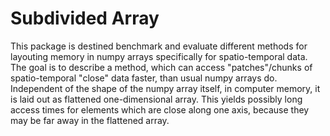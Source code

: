 # Subdivided Array

This package is destined benchmark and evaluate different methods for layouting memory in numpy arrays specifically for spatio-temporal data.
The goal is to describe a method, which can access "patches"/chunks of spatio-temporal "close" data faster, than usual numpy arrays do.
Independent of the shape of the numpy array itself, in computer memory, it is laid out as flattened one-dimensional array.
This yields possibly long access times for elements which are close along one axis, because they may be far away in the flattened array.
